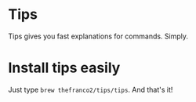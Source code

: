# Tips
Tips gives you fast explanations for commands. Simply.

# Install tips easily
Just type `brew thefranco2/tips/tips`. And that's it! 
